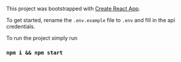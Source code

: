 This project was bootstrapped with [Create React App](https://github.com/facebookincubator/create-react-app).

To get started, rename the `.env.example` file to `.env` and fill in the api credentials. 

To run the project simply run

### `npm i && npm start`
